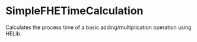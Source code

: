 # SimpleFHETimeCalculation
Calculates the process time of a basic adding/multiplication operation using HELib.
